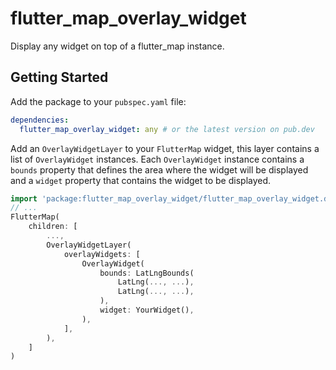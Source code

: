 # flutter_map_overlay_widget
Display any widget on top of a flutter_map instance.

## Getting Started
Add the package to your `pubspec.yaml` file:
```yaml
dependencies:
  flutter_map_overlay_widget: any # or the latest version on pub.dev
```

Add an `OverlayWidgetLayer` to your `FlutterMap` widget, this layer contains a list of `OverlayWidget` instances. Each `OverlayWidget` instance contains a `bounds` property that defines the area where the widget will be displayed and a `widget` property that contains the widget to be displayed.
```dart
import 'package:flutter_map_overlay_widget/flutter_map_overlay_widget.dart';
// ...
FlutterMap(
    children: [
        ...,
        OverlayWidgetLayer(
            overlayWidgets: [
                OverlayWidget(
                    bounds: LatLngBounds(
                        LatLng(..., ...),
                        LatLng(..., ...),
                    ),
                    widget: YourWidget(),
                ),
            ],
        ),
    ]
)